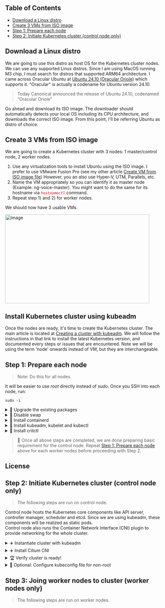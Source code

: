 ## Table of Contents

- [Download a Linux distro](#download-a-linux-distro)
- [Create 3 VMs from ISO image](#create-3-vms-from-iso-image)
- [Step 1: Prepare each node](#step-1-prepare-each-node)
- [Step 2: Initiate Kubernetes cluster (control node only)](#step-2-initiate-kubernetes-cluster-control-node-only)

## Download a Linux distro 
We are going to use this distro as host OS for the Kubernetes cluster nodes. 
We can use any supported Linux distros. Since I am using MacOS running M3 chip, I must search for distros that supported ARM64 architecture. 
I came across Oracular Ubuntu at [Ubuntu 24.10 (Oracular Oriole)](https://cdimage.ubuntu.com/releases/oracular/release/) which supports it.
"Oracular" is actually a codename for Ubuntu version 24.10.

> Today Canonical announced the release of Ubuntu 24.10, codenamed “Oracular Oriole”

Go ahead and download its ISO image. The downloader should automatically detects your local OS including its CPU architecture, and downloads the correct ISO image. 
From this point, I'll be referring Ubuntu as distro of choice.

## Create 3 VMs from ISO image

We are going to create a Kubernetes cluster with 3 nodes: 1 master/control node, 2 worker nodes.

1. Use any virtualization tools to install Ubuntu using the ISO image.
   I prefer to use VMware Fusion Pro (see my other article [Create VM from ISO image file](https://github.com/faizyakob/my-linux-repo/blob/main/Create%20VM%20from%20ISO%20image%20file.md))
   However, you an also use Hyper-V, UTM, Parallels, etc.
2. Name the VM appropriately so you can identify it as master node (Example: ng-voice-master). You might want to do the same for its hostname via <code style="color : red">*hostnamectl*</code> command. 
3. Repeat step 1) and 2) for worker nodes.

We should now have 3 usable VMs.


<img width="468" height="288" alt="image" src="https://github.com/user-attachments/assets/f4923585-3198-4ea2-9cb8-f1d80034633e" />


## Install Kubernetes cluster using kubeadm
Once the nodes are ready, it's time to create the Kubernetes cluster. The main article is located at [Creating a cluster with kubeadm](https://kubernetes.io/docs/setup/production-environment/tools/kubeadm/create-cluster-kubeadm/). We will follow the instructions in that link to install the latest Kubernetes version, and documented every steps or issues that are encountered. 
Note we will be using the term 'node' onwards instead of VM, but they are interchangeable. 

## Step 1: Prepare each node

> Note: Do this for all nodes.

It will be easier to use *root* directly instead of *sudo*. Once you SSH into each node, run:

```
sudo -i
```

<details>
  <summary>🔧 Upgrade the existing packages</summary><br>

```
apt-get update && apt-get upgrade -y
```
</details>

<details>
  <summary>🚫 Disable swap</summary><br>

This step is **IMPORTANT**, otherwise the cluster instantiation will fail later. 
> The reason behind disabling swap is to avoid some Kubernetes contents being written to temporary filesystem (tmpfs).<br>

```
swapoff -a
sed -i '/\/swap\.img/ s/^/#/' /etc/fstab
```

Double check the last swap line is commented out successfully. If not, do so manually by editing the /etc/fstab file.
<img width="1700" height="288" alt="image" src="https://github.com/user-attachments/assets/037e5271-7b97-4a3d-89df-f6c32913636a" />
</details>

<details>
  <summary>🚀 Install containerd</summary><br>

Containerd is the default CRI for Kubernetes. As with all modern Linux distros, we need to configure it to use systemd as cgroup driver.<br>

1. Download containerd from Docker, and add it to local repository list: 

```
install -m 0755 -d /etc/apt/keyrings
curl -fsSL https://download.docker.com/linux/ubuntu/gpg -o /etc/apt/keyrings/docker.asc
chmod a+r /etc/apt/keyrings/docker.asc
echo \
  "deb [arch=$(dpkg --print-architecture) signed-by=/etc/apt/keyrings/docker.asc] https://download.docker.com/linux/ubuntu \
  $(. /etc/os-release && echo "$VERSION_CODENAME") stable" | \
  tee /etc/apt/sources.list.d/docker.list > /dev/null
```

2. Update packages and install containerd: 

```
apt-get update
apt-get install containerd.io -y
```

3. Configure containerd to use systemd as cgroup driver:

```
mkdir -p /etc/containerd
containerd config default | tee /etc/containerd/config.toml
sed -e 's/SystemdCgroup = false/SystemdCgroup = true/g' -i /etc/containerd/config.toml
systemctl restart containerd
systemctl enable containerd
```

4. Configure containerd to load _overlay_ and _br_netfilter_ modules:

```
cat <<EOF | tee /etc/modules-load.d/containerd.conf
overlay
br_netfilter
EOF
```

5. Enable kernel parameters to allow traffic forwarding:

```
cat << EOF | tee /etc/sysctl.d/kubernetes.conf
net.bridge.bridge-nf-call-ip6tables = 1
net.bridge.bridge-nf-call-iptables = 1
net.ipv4.ip_forward = 1
EOF
```

6. Load the configured modules to make them effective:

```
modprobe overlay
modprobe br_netfilter
sysctl --system
```

7. Verify containerd is running:
   > If everything is done correctly, containerd should be running at this point. If not, recheck previous steps that could have been missed.

```
systemctl status containerd
```
<img width="1858" height="494" alt="image" src="https://github.com/user-attachments/assets/bf05bd99-ef5a-4746-9eb6-5a89656822ac" /><br>
</details>

<details>
  <summary>🚀 Install kubeadm, kubelet and kubectl</summary><br>

All three components are necessary for Kubernetes custer to run. <br>

✅ kubeadm : Main tool for bootstrapping the cluster <br>
✅ kubelet : Critical component that runs on every node, tasked with running containers and pods. <br>
✅ kubectl : CLI to interact with Kubernetes cluster. It talks directly to API server. <br>

1. Add Kubernetes directory to the local repository list.
   > At the time of writing, latest Kubernetes version is v1.33.2, so we will use that.
   > Check [Release History](https://kubernetes.io/releases/) to verify the latest version.


```
curl -fsSL https://pkgs.k8s.io/core:/stable:/v1.33/deb/Release.key | gpg --dearmor -o /etc/apt/keyrings/kubernetes-apt-keyring.gpg
echo 'deb [signed-by=/etc/apt/keyrings/kubernetes-apt-keyring.gpg] https://pkgs.k8s.io/core:/stable:/v1.33/deb/ /' | tee /etc/apt/sources.list.d/kubernetes.list
```

2. Update the node, install the packages and lock the version of each component.
   > Locking the version is necessary to prevent automatic upgrades.
   > If not sure of the supported version, use <code style="color : red">*apt-cache madison*</code> command to verify.

```
apt-get update
apt-get install -y kubelet=1.33.2-1.1 kubeadm=1.33.2-1.1 kubectl=1.33.2-1.1
apt-mark hold kubelet kubeadm kubectl
```

3. Enable the kubelet.
   > Once kubelet is enabled, it will be looping in "activating" mode. This is expected, until we run <code style="color : red">*kubeadm --init*</code> command later. 

```
systemctl enable --now kubelet
```
<img width="3170" height="432" alt="image" src="https://github.com/user-attachments/assets/5cbba5fc-5b42-4962-8824-5ce4d03fdb3f" /><br>
</details>
   
<details>
  <summary>🚀 Install critctl</summary><br>

<br>
Like kubectl, crictl is the CRI tool that kubelet uses to talk to container runtimes (containerd).

> Check the latest crictl version on [CRICTL releases](https://github.com/kubernetes-sigs/cri-tools/releases).

```
export CRICTL_VERSION="v1.33.0"
export CRICTL_ARCH=$(dpkg --print-architecture)
wget https://github.com/kubernetes-sigs/cri-tools/releases/download/$CRICTL_VERSION/crictl-$CRICTL_VERSION-linux-$CRICTL_ARCH.tar.gz
wget https://github.com/kubernetes-sigs/cri-tools/releases/download/$CRICTL_VERSION/crictl-$CRICTL_VERSION-linux-$CRICTL_ARCH.tar.gz
rm -f crictl-$CRICTL_VERSION-linux-$CRICTL_ARCH.tar.gz
```

Verify critctl is installed.<br>
It should show the critctl version. Ignore the warning message ⚠️ . 

```
crictl version
```
<br>
<img width="3126" height="358" alt="image" src="https://github.com/user-attachments/assets/d71c5b76-6815-401c-9ff8-833519efd1c4" />
<br>

</details>

>📌  Once all above steps are completed, we are done preparing basic requirement for the control node. Repeat [Step 1: Prepare each node](#step-1-prepare-each-node) above for each worker nodes before proceeding with Step 2.

## License


## Step 2: Initiate Kubernetes cluster (control node only)
> The following steps are run on control node.

Control node hosts the Kubernetes core components like API server, controller manager, scheduler and etcd. Since we are using kubeadm, these components will be realized as static pods.<br>
Control node also runs the Container Network Interface (CNI) plugin to provide networking for the whole cluster.<br>

<details>
  <summary>✈️ Instantiate cluster with kubeadm</summary><br>

We instantiate the cluster by using kubeadm. It will install the Kubernetes core components and generate necessary configuration files.

```
kubeadm init --kubernetes-version 1.33.2 --pod-network-cidr 192.168.0.0/16 --v=5
```
> Note: We also provide the _--pod-network-cidr_ option to let kubeadm knows the pod CIDR we want to use. 

It will take a couple of minutes for the control plane to initiate. Instantiation logs will be output to the screen during the process.
<br>
<br>
<img width="1680" height="524" alt="image" src="https://github.com/user-attachments/assets/327f9ece-e72d-4583-9104-707bea739cad" />

There are few additional suggestions in the finished output related to the config file, which is recommended to be run. 

```
export KUBECONFIG=/etc/kubernetes/admin.conf
```

</details>

<details>
  <summary>✈️ Install Cilium CNI</summary><br>

We still need a CNI plugin for cluster networking.<br>
We will be using [Cilium](https://cilium.io/) as I found it the most straighforward in terms of installation.<br>

1. Download CNI binary, verify the sum and move it to correct location. <br>

```
export CILIUM_VERSION=$(curl -s https://raw.githubusercontent.com/cilium/cilium-cli/main/stable.txt)
export CILIUM_ARCH=$(dpkg --print-architecture)
# Download the Cilium CLI binary and its sha256sum
curl -L --fail --remote-name-all https://github.com/cilium/cilium-cli/releases/download/$CILIUM_VERSION/cilium-linux-$CILIUM_ARCH.tar.gz{,.sha256sum}

# Verify sha256sum
sha256sum --check cilium-linux-$CILIUM_ARCH.tar.gz.sha256sum

# Move binary to correct location and remove tarball
tar xzvf cilium-linux-$CILIUM_ARCH.tar.gz -C /usr/local/bin 
rm cilium-linux-$CILIUM_ARCH.tar.gz{,.sha256sum}
```
<br>
2. Verify Cilium CNI is installed.

<br>

```
cilium version --client
```

<img width="1158" height="164" alt="image" src="https://github.com/user-attachments/assets/8212ed11-ae75-4066-99ef-962ad1159091" /><br>
<br>

3. Install Cilium network plugin, and wait for the CNI plugin to be installed.

<br>

```
cilium install
```

<br>
<img width="956" height="174" alt="image" src="https://github.com/user-attachments/assets/02c59a28-f6d6-4f5d-b4e2-64aecfce9c24" />
<br>

```
cilium status --wait
```

<br>

After few minutes, Cilium should successfully installed and running. Verify everything is OK✅ from the output. <br>

<img width="1734" height="798" alt="image" src="https://github.com/user-attachments/assets/ba94c8ed-9c9a-4464-83f3-cbc5c38fa092" />



</details>

<details>
  <summary>🏆 Verify cluster is ready!</summary><br>
<br>

Once CNI is installed, the Kubernetes cluster should be ready, albeit only consisting a control plane for now.<br>

```
kubetl get nodes
```
<br>

<img width="1178" height="148" alt="image" src="https://github.com/user-attachments/assets/d9cada56-336f-46a0-831d-dac127cfd92d" /><br>

<br>

We now should run <code style="color : red">*kubeadm token*</code> command to generate token for worker nodes to join our cluster.
<br>

```
kubeadm token create --print-join-command
```
<br>

Keep note of the output that is generated, as we will use it for next step.
<img width="3168" height="130" alt="image" src="https://github.com/user-attachments/assets/e6e2cf0f-bfde-4a59-bd60-431e8c59f0ea" />


<br>

Proceed with Step 3: Joing worker nodes to cluster to create a complete cluster.

<br>


</details>

<details>
  <summary>🍤 Optional: Configure kubeconfig file for non-root</summary><br>
<br>

If you did not run the recommended config file configuration during the kubeadm instantiation previously, now would be the good time to run it.<br>

```
mkdir -p $HOME/.kube
sudo cp -i /etc/kubernetes/admin.conf $HOME/.kube/config
sudo chown $(id -u):$(id -g) $HOME/.kube/config
```

<br>

> The above configures kubeconfig file if you are planning to run the <code style="color : red">*kubectl*</code> commands using non-root user.
> Using non-root user is preferable compares to root user, which has maximum privileges. 

</details>

## Step 3: Joing worker nodes to cluster (worker nodes only)
> The following steps are run on worker nodes.






